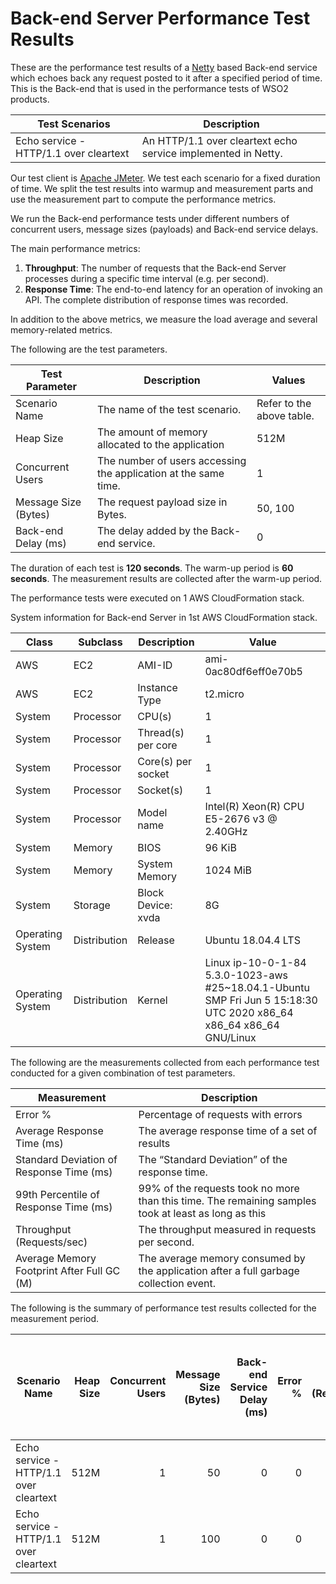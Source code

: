 # Back-end Server Performance Test Results

These are the performance test results of a [Netty](https://netty.io/) based Back-end service which echoes back any request
posted to it after a specified period of time. This is the Back-end that is used in the performance tests of WSO2 products.

| Test Scenarios | Description |
| --- | --- |
| Echo service - HTTP/1.1 over cleartext | An HTTP/1.1 over cleartext echo service implemented in Netty. |

Our test client is [Apache JMeter](https://jmeter.apache.org/index.html). We test each scenario for a fixed duration of
time. We split the test results into warmup and measurement parts and use the measurement part to compute the
performance metrics.

We run the Back-end performance tests under different numbers of concurrent users, message sizes (payloads) and Back-end service
delays.

The main performance metrics:

1. **Throughput**: The number of requests that the Back-end Server processes during a specific time interval (e.g. per second).
2. **Response Time**: The end-to-end latency for an operation of invoking an API. The complete distribution of response times was recorded.

In addition to the above metrics, we measure the load average and several memory-related metrics.

The following are the test parameters.

| Test Parameter | Description | Values |
| --- | --- | --- |
| Scenario Name | The name of the test scenario. | Refer to the above table. |
| Heap Size | The amount of memory allocated to the application | 512M |
| Concurrent Users | The number of users accessing the application at the same time. | 1 |
| Message Size (Bytes) | The request payload size in Bytes. | 50, 100 |
| Back-end Delay (ms) | The delay added by the Back-end service. | 0 |

The duration of each test is **120 seconds**. The warm-up period is **60 seconds**.
The measurement results are collected after the warm-up period.

The performance tests were executed on 1 AWS CloudFormation stack.

System information for Back-end Server in 1st AWS CloudFormation stack.

| Class | Subclass | Description | Value |
| --- | --- | --- | --- |
| AWS | EC2 | AMI-ID | ami-0ac80df6eff0e70b5 |
| AWS | EC2 | Instance Type | t2.micro |
| System | Processor | CPU(s) | 1 |
| System | Processor | Thread(s) per core | 1 |
| System | Processor | Core(s) per socket | 1 |
| System | Processor | Socket(s) | 1 |
| System | Processor | Model name | Intel(R) Xeon(R) CPU E5-2676 v3 @ 2.40GHz |
| System | Memory | BIOS | 96 KiB |
| System | Memory | System Memory | 1024 MiB |
| System | Storage | Block Device: xvda | 8G |
| Operating System | Distribution | Release | Ubuntu 18.04.4 LTS |
| Operating System | Distribution | Kernel | Linux ip-10-0-1-84 5.3.0-1023-aws #25~18.04.1-Ubuntu SMP Fri Jun 5 15:18:30 UTC 2020 x86_64 x86_64 x86_64 GNU/Linux |

The following are the measurements collected from each performance test conducted for a given combination of
test parameters.

| Measurement | Description |
| --- | --- |
| Error % | Percentage of requests with errors |
| Average Response Time (ms) | The average response time of a set of results |
| Standard Deviation of Response Time (ms) | The “Standard Deviation” of the response time. |
| 99th Percentile of Response Time (ms) | 99% of the requests took no more than this time. The remaining samples took at least as long as this |
| Throughput (Requests/sec) | The throughput measured in requests per second. |
| Average Memory Footprint After Full GC (M) | The average memory consumed by the application after a full garbage collection event. |

The following is the summary of performance test results collected for the measurement period.

|  Scenario Name | Heap Size | Concurrent Users | Message Size (Bytes) | Back-end Service Delay (ms) | Error % | Throughput (Requests/sec) | Average Response Time (ms) | Standard Deviation of Response Time (ms) | 99th Percentile of Response Time (ms) | Back-end Server GC Throughput (%) | Average Back-end Server Memory Footprint After Full GC (M) |
|---|---:|---:|---:|---:|---:|---:|---:|---:|---:|---:|---:|
|  Echo service - HTTP/1.1 over cleartext | 512M | 1 | 50 | 0 | 0 | 149.35 | 5.39 | 15.3 | 78 |  |  |
|  Echo service - HTTP/1.1 over cleartext | 512M | 1 | 100 | 0 | 0 | 511.54 | 1.79 | 5.36 | 16 | 0 |  |
